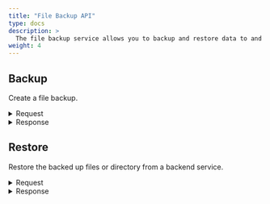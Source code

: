 ```yaml
---
title: "File Backup API"
type: docs
description: >
  The file backup service allows you to backup and restore data to and from a backend storage.
weight: 4
---
```


## **Backup**
Create a file backup.

<details>
  <summary>Request</summary>

**Hono Command:** `command//<name>:<namespace>:edge:containers/req//backup`

**Ditto Message:**

> | Name | Value | Description |
> | - | - | - |
> | topic | `<name>/<namespace>/things/live/messages/backup` | Information about the affected Thing and the type of operation |
> | path | `/features/BackupAndRestore/inbox/messages/backup` | A path to the `BackupAndRestore` Feature, it's message channel, and `backup` command |
> | **Headers** | | Additional headers |
> | response-required | true/false | If response is required |
> | content-type | `application/json` | The content type |
> | correlation-id | UUID | Used for correlating protocol messages, the same correlation-id as the sent back response message |
> | **Value** | | |
> | correlationID | UUID | Identifier of the backup file |
> | providers | | The providers of the restore command |
> | ***options*** | | |
> | backup.dir | | A local directory, to be backed up |
> | https.url | | The URL for restoring the backed up directory |

<br>

**Example** : Back up a directory.

**Topic:** `command//edge:device/req//backup`
```json
{
	"topic":"edge/device/things/live/messages/backup",
	"headers":{
		"response-required":true,
		"content-type":"application/json",
		"correlation-id":"<UUID>"
	},
	"path":"/features/BackupAndRestore/inbox/messages/backup",
	"value":{
		"correlationID":"upload-id-1704439450#n",
		"providers":{},
		"options":{
			"backup.dir":"/var/tmp/backup",
			"https.url":""
		}
	}
}
```
</details>

<details>
  <summary>Response</summary>

**Hono Command** : `command//<name>:<namespace>:edge:containers/res//backup`

**Ditto Message:**

> | Name | Value | Description |
> | - | - | - |
> | topic | `<name>/<namespace>/things/live/messages/backup` | Information about the affected Thing and the type of operation |
> | path | `/features/BackupAndRestore/outbox/messages/backup` | A path to the `BackupAndRestore` Feature, it's message channel, and `backup` command |
> | **Headers** | | Additional headers |
> | content-type | `application/json` | The content type |
> | correlation-id | \<UUID\> | The same correlation id as the request message |
> | **Status** | | Status of the `backup` operation |

<br>

**Example** : Successful response of a `backup` operation.

**Topic:** `command//edge:device/res//backup``
```json
{
	"topic":"edge/device/things/live/messages/backup",
	"headers":{
		"content-type":"application/json",
		"correlation-id":"<UUID>"
	},
	"path":"/features/BackupAndRestore/outbox/messages/backup",
	"status":204
}
```
</details>

## **Restore**
Restore the backed up files or directory from a backend service.

<details>
  <summary>Request</summary>

**Hono Command:** `command//<name>:<namespace>:edge:containers/req//restore`

**Ditto Message:**

> | Name | Value | Description |
> | - | - | - |
> | topic | `<name>/<namespace>/things/live/messages/restore` | Information about the affected Thing and the type of operation |
> | path | `/features/BackupAndRestore/inbox/messages/restore` | A path to the `BackupAndRestore` Feature, it's message channel, and `restore` command |
> | **Headers** | | Additional headers |
> | response-required | true/false | If response is required |
> | content-type | `application/json` | The content type |
> | correlation-id | UUID | Used for correlating protocol messages, the same correlation-id as the sent back response message |
> | **Value** | | |
> | correlationID | other UUID | Identifier of the restored file |
> | providers | | Storage provider, one of `aws`, `azure`, `generic` |
> | ***options*** | | Options are specific for each provider |
> | backup.dir | | A local directory, which to be backed up and then uploaded, using a storage provider of choice and temporary credentials |
> | https.url | | The URL for restoring the backed up directory |

<br>

**Example** : Restore a backup from a storage provider.

**Topic:** `command//edge:device/req//restore`
```json
{
	"topic":"edge/device/things/live/messages/restore",
	"headers":{
		"response-required":true,
		"content-type":"application/json",
		"correlation-id":"<UUID>"
	},
	"path":"/features/BackupAndRestore/inbox/messages/restore",
	"value":{
		"correlationID":"upload-id-1704439450#n",
		"providers":{},
		"options":{
			"backup.dir":"/var/tmp/backup",
			"https.url":"https://raw.githubusercontent.com/eclipse-kanto/container-management/main/containerm/pkg/testutil/config/"
		}
	}
}
```
</details>

<details>
  <summary>Response</summary>

**Hono Command** : `command//<name>:<namespace>:edge:containers/res//restore`

**Ditto Message:**

> | Name | Value | Description |
> | - | - | - |
> | topic | `<name>/<namespace>/things/live/messages/restore` | Information about the affected Thing and the type of operation |
> | path | `/features/BackupAndRestore/outbox/messages/restore` | A path to the `BackupAndRestore` Feature, it's message channel, and `restore` command |
> | **Headers** | | Additional headers |
> | content-type | `application/json` | The content type |
> | correlation-id | \<UUID\> | The same correlation id as the request message |
> | **Status** | | Status of the operation restore |

<br>

**Example** : Response of a successful `restore` operation.

**Topic:** `command//edge:device/res//restore``
```json
{
	"topic":"edge/device/things/live/messages/restore",
	"headers":{
		"content-type":"application/json",
		"correlation-id":"<UUID>"
	},
	"path":"/features/BackupAndRestore/outbox/messages/restore",
	"status": 204
}
```
</details>